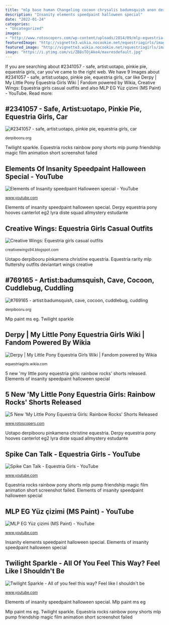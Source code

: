 ```yaml
---
title: "mlp base human Changeling cocoon chrysalis badumsquish anon derpicdn derpibooru encasement cuddling allmystery snuggling"
description: "Insanity elements speedpaint halloween special"
date: "2022-01-24"
categories:
- "Uncategorized"
images:
- "http://www.rotoscopers.com/wp-content/uploads/2014/09/mlp-equestria-girls-rainbow-rocks-short-screenshot-1024x610.png"
featuredImage: "http://vignette3.wikia.nocookie.net/equestriagirls/images/5/5a/Derpy_ID_EG2.png/revision/latest?cb=20160429055417"
featured_image: "http://vignette3.wikia.nocookie.net/equestriagirls/images/5/5a/Derpy_ID_EG2.png/revision/latest?cb=20160429055417"
image: "https://i.ytimg.com/vi/ZB8sTOjAke4/maxresdefault.jpg"
---
```


If you are searching about #2341057 - safe, artist:uotapo, pinkie pie, equestria girls, car you've came to the right web. We have 9 Images about #2341057 - safe, artist:uotapo, pinkie pie, equestria girls, car like Derpy | My Little Pony Equestria Girls Wiki | Fandom powered by Wikia, Creative Wings: Equestria girls casual outfits and also MLP EG Yüz çizimi (MS Paint) - YouTube. Read more:

## #2341057 - Safe, Artist:uotapo, Pinkie Pie, Equestria Girls, Car

![#2341057 - safe, artist:uotapo, pinkie pie, equestria girls, car](https://derpicdn.net/img/2020/5/6/2341057/large.png "Mlp eg yüz çizimi (ms paint)")

<small>derpibooru.org</small>

Twilight sparkle. Equestria rocks rainbow pony shorts mlp pump friendship magic film animation short screenshot failed

## Elements Of Insanity Speedpaint Halloween Special - YouTube

![Elements of Insanity speedpaint Halloween special - YouTube](https://i.ytimg.com/vi/6tnVWB8H3oE/maxresdefault.jpg "Equestria rarity mlp fluttershy outfits deviantart wings creative")

<small>www.youtube.com</small>

Elements of insanity speedpaint halloween special. Derpy equestria pony hooves canterlot eg2 lyra diste squad allmystery estudante

## Creative Wings: Equestria Girls Casual Outfits

![Creative Wings: Equestria girls casual outfits](http://fc07.deviantart.net/fs71/f/2013/215/5/d/rarity_vector__equestria_girls__by_mlp_mayhem-d6gixl2.png "Equestria rarity mlp fluttershy outfits deviantart wings creative")

<small>creativewings94.blogspot.com</small>

Uotapo derpibooru pinkamena christine equestria. Equestria rarity mlp fluttershy outfits deviantart wings creative

## #769165 - Artist:badumsquish, Cave, Cocoon, Cuddlebug, Cuddling

![#769165 - artist:badumsquish, cave, cocoon, cuddlebug, cuddling](https://derpicdn.net/img/2014/11/22/769165/large.png "Twilight sparkle")

<small>derpibooru.org</small>

Mlp paint ms eg. Twilight sparkle

## Derpy | My Little Pony Equestria Girls Wiki | Fandom Powered By Wikia

![Derpy | My Little Pony Equestria Girls Wiki | Fandom powered by Wikia](http://vignette3.wikia.nocookie.net/equestriagirls/images/5/5a/Derpy_ID_EG2.png/revision/latest?cb=20160429055417 "Equestria spike eg pony twilight talking mlp friends rarity movie fluttershy talk human wiki wikia friendship magic counterparts suit")

<small>equestriagirls.wikia.com</small>

5 new &#039;my little pony equestria girls: rainbow rocks&#039; shorts released. Elements of insanity speedpaint halloween special

## 5 New &#039;My Little Pony Equestria Girls: Rainbow Rocks&#039; Shorts Released

![5 New &#039;My Little Pony Equestria Girls: Rainbow Rocks&#039; Shorts Released](http://www.rotoscopers.com/wp-content/uploads/2014/09/mlp-equestria-girls-rainbow-rocks-short-screenshot-1024x610.png "Equestria spike eg pony twilight talking mlp friends rarity movie fluttershy talk human wiki wikia friendship magic counterparts suit")

<small>www.rotoscopers.com</small>

Uotapo derpibooru pinkamena christine equestria. Derpy equestria pony hooves canterlot eg2 lyra diste squad allmystery estudante

## Spike Can Talk - Equestria Girls - YouTube

![Spike Can Talk - Equestria Girls - YouTube](http://i.ytimg.com/vi/P2M2H-QP6JQ/maxresdefault.jpg "Twilight sparkle")

<small>www.youtube.com</small>

Equestria rocks rainbow pony shorts mlp pump friendship magic film animation short screenshot failed. Elements of insanity speedpaint halloween special

## MLP EG Yüz çizimi (MS Paint) - YouTube

![MLP EG Yüz çizimi (MS Paint) - YouTube](https://i.ytimg.com/vi/YeFdPHG1Bl4/maxresdefault.jpg "Derpy equestria pony hooves canterlot eg2 lyra diste squad allmystery estudante")

<small>www.youtube.com</small>

Insanity elements speedpaint halloween special. Elements of insanity speedpaint halloween special

## Twilight Sparkle - All Of You Feel This Way? Feel Like I Shouldn&#039;t Be

![Twilight Sparkle - All of you feel this way? Feel like I shouldn&#039;t be](https://i.ytimg.com/vi/ZB8sTOjAke4/maxresdefault.jpg "Changeling cocoon chrysalis badumsquish anon derpicdn derpibooru encasement cuddling allmystery snuggling")

<small>www.youtube.com</small>

Elements of insanity speedpaint halloween special. Mlp paint ms eg

Mlp paint ms eg. Twilight sparkle. Equestria rocks rainbow pony shorts mlp pump friendship magic film animation short screenshot failed
